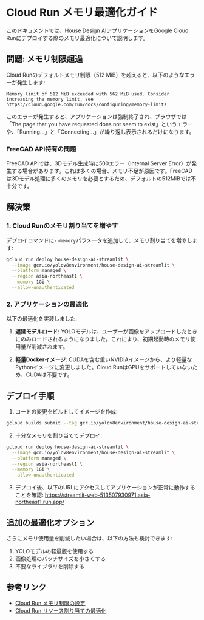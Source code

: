 # Cloud Run メモリ最適化ガイド

このドキュメントでは、House Design AIアプリケーションをGoogle Cloud Runにデプロイする際のメモリ最適化について説明します。

## 問題: メモリ制限超過

Cloud Runのデフォルトメモリ制限（512 MiB）を超えると、以下のようなエラーが発生します:

```
Memory limit of 512 MiB exceeded with 562 MiB used. Consider increasing the memory limit, see https://cloud.google.com/run/docs/configuring/memory-limits
```

このエラーが発生すると、アプリケーションは強制終了され、ブラウザでは「The page that you have requested does not seem to exist」というエラーや、「Running...」と「Connecting...」が繰り返し表示されるだけになります。

### FreeCAD API特有の問題

FreeCAD APIでは、3Dモデル生成時に500エラー（Internal Server Error）が発生する場合があります。これは多くの場合、メモリ不足が原因です。FreeCADは3Dモデル処理に多くのメモリを必要とするため、デフォルトの512MiBでは不十分です。

## 解決策

### 1. Cloud Runのメモリ割り当てを増やす

デプロイコマンドに`--memory`パラメータを追加して、メモリ割り当てを増やします:

```bash
gcloud run deploy house-design-ai-streamlit \
  --image gcr.io/yolov8environment/house-design-ai-streamlit \
  --platform managed \
  --region asia-northeast1 \
  --memory 1Gi \
  --allow-unauthenticated
```

### 2. アプリケーションの最適化

以下の最適化を実装しました:

1. **遅延モデルロード**: YOLOモデルは、ユーザーが画像をアップロードしたときにのみロードされるようになりました。これにより、初期起動時のメモリ使用量が削減されます。

2. **軽量Dockerイメージ**: CUDAを含む重いNVIDIAイメージから、より軽量なPythonイメージに変更しました。Cloud RunはGPUをサポートしていないため、CUDAは不要です。

## デプロイ手順

1. コードの変更をビルドしてイメージを作成:

```bash
gcloud builds submit --tag gcr.io/yolov8environment/house-design-ai-streamlit
```

2. 十分なメモリを割り当ててデプロイ:

```bash
gcloud run deploy house-design-ai-streamlit \
  --image gcr.io/yolov8environment/house-design-ai-streamlit \
  --platform managed \
  --region asia-northeast1 \
  --memory 1Gi \
  --allow-unauthenticated
```

3. デプロイ後、以下のURLにアクセスしてアプリケーションが正常に動作することを確認:
   https://streamlit-web-513507930971.asia-northeast1.run.app/

## 追加の最適化オプション

さらにメモリ使用量を削減したい場合は、以下の方法も検討できます:

1. YOLOモデルの軽量版を使用する
2. 画像処理のバッチサイズを小さくする
3. 不要なライブラリを削除する

## 参考リンク

- [Cloud Run メモリ制限の設定](https://cloud.google.com/run/docs/configuring/memory-limits)
- [Cloud Run リソース割り当ての最適化](https://cloud.google.com/run/docs/configuring/services/memory)
